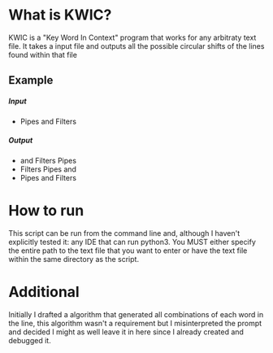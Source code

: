 # What is KWIC?
KWIC is a "Key Word In Context" program that works for any arbitraty text file. It takes a input file and outputs all the possible circular shifts of the lines found within that file


## Example
  ##### Input
   - Pipes and Filters
  
  ##### Output
   * and Filters Pipes
   * Filters Pipes and 
   * Pipes and Filters
    

# How to run
This script can be run from the command line and, although I haven't explicitly tested it: any IDE that can run python3. You MUST either specify the entire path to the text file that you want to enter or have the text file within the same directory as the script.

# Additional
Initially I drafted a algorithm that generated all combinations of each word in the line, this algorithm wasn't a requirement but I misinterpreted the prompt and decided I might as well leave it in here since I already created and debugged it. 
